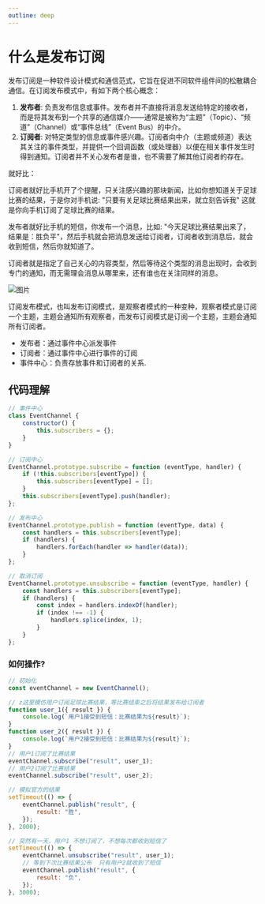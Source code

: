 ```yaml
---
outline: deep
---
```


# 什么是发布订阅

发布订阅是一种软件设计模式和通信范式，它旨在促进不同软件组件间的松散耦合通信。在订阅发布模式中，有如下两个核心概念：

1. **发布者**: 负责发布信息或事件。发布者并不直接将消息发送给特定的接收者，而是将其发布到一个共享的通信媒介——通常是被称为“主题”（Topic）、“频道”（Channel）或“事件总线”（Event Bus）的中介。
2. **订阅者**: 对特定类型的信息或事件感兴趣。订阅者向中介（主题或频道）表达其关注的事件类型，并提供一个回调函数（或处理器）以便在相关事件发生时得到通知。订阅者并不关心发布者是谁，也不需要了解其他订阅者的存在。

就好比：

订阅者就好比手机开了个提醒，只关注感兴趣的那块新闻，比如你想知道关于足球比赛的结果，于是你对手机说: "只要有关足球比赛结果出来，就立刻告诉我" 这就是你向手机订阅了足球比赛的结果。

发布者就好比手机的短信，你发布一个消息，比如: "今天足球比赛结果出来了，结果是：胜负平"，然后手机就会把消息发送给订阅者，订阅者收到消息后，就会收到短信，然后你就知道了。

订阅者就是指定了自己关心的内容类型，然后等待这个类型的消息出现时，会收到专门的通知，而无需理会消息从哪里来，还有谁也在关注同样的消息。

![图片](https://wangxiaoze-view.github.io/picx-images-hosting/images/d_20240426094751.png)

订阅发布模式，也叫发布订阅模式，是观察者模式的一种变种，观察者模式是订阅一个主题，主题会通知所有观察者，而发布订阅模式是订阅一个主题，主题会通知所有订阅者。

- 发布者：通过事件中心派发事件
- 订阅者：通过事件中心进行事件的订阅
- 事件中心：负责存放事件和订阅者的关系.

## 代码理解

```js
// 事件中心
class EventChannel {
	constructor() {
		this.subscribers = {};
	}
}

// 订阅中心
EventChannel.prototype.subscribe = function (eventType, handler) {
	if (!this.subscribers[eventType]) {
		this.subscribers[eventType] = [];
	}
	this.subscribers[eventType].push(handler);
};

// 发布中心
EventChannel.prototype.publish = function (eventType, data) {
	const handlers = this.subscribers[eventType];
	if (handlers) {
		handlers.forEach(handler => handler(data));
	}
};

// 取消订阅
EventChannel.prototype.unsubscribe = function (eventType, handler) {
	const handlers = this.subscribers[eventType];
	if (handlers) {
		const index = handlers.indexOf(handler);
		if (index !== -1) {
			handlers.splice(index, 1);
		}
	}
};
```

### 如何操作?

```js
// 初始化
const eventChannel = new EventChannel();

// z这里模仿用户订阅足球比赛结果，等比赛结束之后将结果发布给订阅者
function user_1({ result }) {
	console.log(`用户1接受到短信：比赛结果为${result}`);
}
function user_2({ result }) {
	console.log(`用户2接受到短信：比赛结果为${result}`);
}
// 用户1订阅了比赛结果
eventChannel.subscribe("result", user_1);
// 用户2订阅了比赛结果
eventChannel.subscribe("result", user_2);

// 模拟官方的结果
setTimeout(() => {
	eventChannel.publish("result", {
		result: "胜",
	});
}, 2000);

// 突然有一天，用户1 不想订阅了，不想每次都收到短信了
setTimeout(() => {
	eventChannel.unsubscribe("result", user_1);
	// 等到下次比赛结果公布  只有用户2就收到了短信
	eventChannel.publish("result", {
		result: "负",
	});
}, 3000);
```
